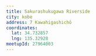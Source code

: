 ```yaml
---
title: Sakurashukugawa Riverside
city: kobe
address: 7 Kawahigashichō
coordinates:
  lat: 34.732857
  lng: 135.32928
meetupId: 27964003
---
```


